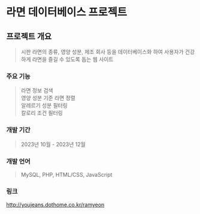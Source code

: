 # 라면 데이터베이스 프로젝트

## 프로젝트 개요
> 시판 라면의 종류, 영양 성분, 제조 회사 등을 데이터베이스화 하여 사용자가 건강하게 라면을 즐길 수 있도록 돕는 웹 사이트

### 주요 기능
> 라면 정보 검색<br>
영양 성분 기준 라면 정렬<br>
알레르기 성분 필터링<br>
칼로리 조건 필터링<br>

### 개발 기간 
> 2023년 10월 - 2023년 12월

### 개발 언어
> MySQL, PHP, HTML/CSS, JavaScript

### 링크
http://youjeans.dothome.co.kr/ramyeon 
